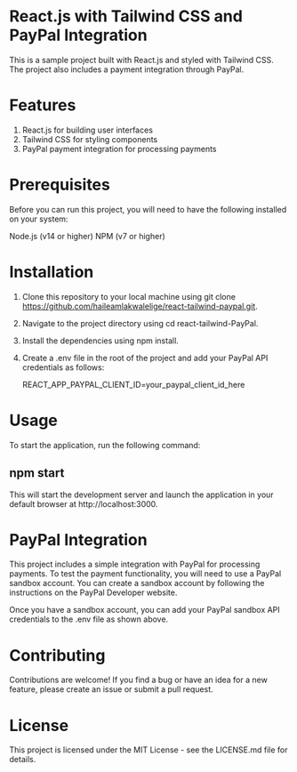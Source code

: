 # React.js with Tailwind CSS and PayPal Integration

This is a sample project built with React.js and styled with Tailwind CSS. The project also includes a payment integration through PayPal.

# Features

1. React.js for building user interfaces
2. Tailwind CSS for styling components
3. PayPal payment integration for processing payments
   
# Prerequisites
Before you can run this project, you will need to have the following installed on your system:

Node.js (v14 or higher)
NPM (v7 or higher)

# Installation

1. Clone this repository to your local machine using git clone https://github.com/haileamlakwalelige/react-tailwind-paypal.git.
2. Navigate to the project directory using cd react-tailwind-PayPal.
3. Install the dependencies using npm install.
4. Create a .env file in the root of the project and add your PayPal API credentials as follows:

   <a>REACT_APP_PAYPAL_CLIENT_ID=your_paypal_client_id_here</a>

# Usage
To start the application, run the following command:

## npm start 

This will start the development server and launch the application in your default browser at http://localhost:3000.

# PayPal Integration
This project includes a simple integration with PayPal for processing payments. To test the payment functionality, you will need to use a PayPal sandbox account. You can create a sandbox account by following the instructions on the PayPal Developer website.

Once you have a sandbox account, you can add your PayPal sandbox API credentials to the .env file as shown above.

# Contributing

Contributions are welcome! If you find a bug or have an idea for a new feature, please create an issue or submit a pull request.

# License

This project is licensed under the MIT License - see the LICENSE.md file for details.
